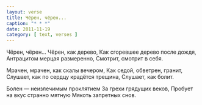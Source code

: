 ```yaml
---
layout: verse
title: Чёрен, чёрен...
caption: "* * *"
date: 2011-11-19
category: [ text, verses ]
---
```

Чёрен, чёрен... Чёрен, как дерево,
Как сгоревшее дерево после дождя,
Антрацитом мерцая размеренно,
Смотрит, смотрит в себя.

Мрачен, мрачен, как скалы вечером,
Как седой, обветрен, гранит,
Слушает, как по сердцу крадётся трещина,
Слушает, как болит.

Болен — неизлечимым проклятием
За грехи грядущих веков,
Пробует на вкус странно мятную
Мякоть запретных снов.
